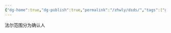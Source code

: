```yaml
---
{"dg-home":true,"dg-publish":true,"permalink":"/zhwly/dsds/","tags":["gardenEntry"],"dgPassFrontmatter":true,"noteIcon":""}
---
```


法尔范围分为确认人